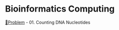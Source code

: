 # Bioinformatics Computing

[🔗Problem](http://rosalind.info/problems/dna/) - 01. Counting DNA Nucleotides 
